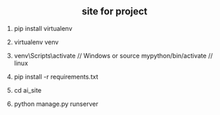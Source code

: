 <h2 align="center">site for project</h2>


1. pip install virtualenv

2. virtualenv venv 

3. venv\Scripts\activate // Windows 
or source mypython/bin/activate // linux

4. pip install -r requirements.txt

5. cd ai_site

6. python manage.py runserver
